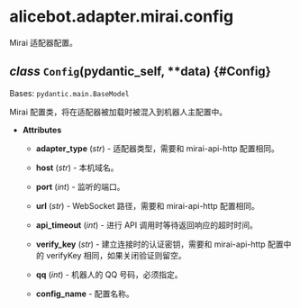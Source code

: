 # alicebot.adapter.mirai.config

Mirai 适配器配置。

## *class* `Config`(__pydantic_self__, **data) {#Config}

Bases: `pydantic.main.BaseModel`

Mirai 配置类，将在适配器被加载时被混入到机器人主配置中。

- **Attributes**

  - **adapter_type** (*str*) - 适配器类型，需要和 mirai-api-http 配置相同。

  - **host** (*str*) - 本机域名。

  - **port** (*int*) - 监听的端口。

  - **url** (*str*) - WebSocket 路径，需要和 mirai-api-http 配置相同。

  - **api_timeout** (*int*) - 进行 API 调用时等待返回响应的超时时间。

  - **verify_key** (*str*) - 建立连接时的认证密钥，需要和 mirai-api-http 配置中的 verifyKey 相同，如果关闭验证则留空。

  - **qq** (*int*) - 机器人的 QQ 号码，必须指定。

  - **__config_name__** - 配置名称。